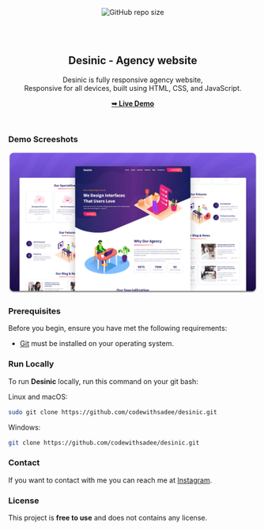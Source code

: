 <div align="center">
  
  ![GitHub repo size](https://img.shields.io/github/repo-size/codewithsadee/desinic)
 

  <br />
  <br />

  <h2 align="center">Desinic - Agency website</h2>

  Desinic is fully responsive agency website, <br />Responsive for all devices, built using HTML, CSS, and JavaScript.

  <a href=""><strong>➥ Live Demo</strong></a>

</div>

<br />

### Demo Screeshots

![Desinic Desktop Demo](./readme-images/desktop.png "Desktop Demo")

### Prerequisites

Before you begin, ensure you have met the following requirements:

* [Git](https://git-scm.com/downloads "Download Git") must be installed on your operating system.

### Run Locally

To run **Desinic** locally, run this command on your git bash:

Linux and macOS:

```bash
sudo git clone https://github.com/codewithsadee/desinic.git
```

Windows:

```bash
git clone https://github.com/codewithsadee/desinic.git
```

### Contact

If you want to contact with me you can reach me at [Instagram](https://www.instagram.com/coder_life98/).

### License

This project is **free to use** and does not contains any license.
